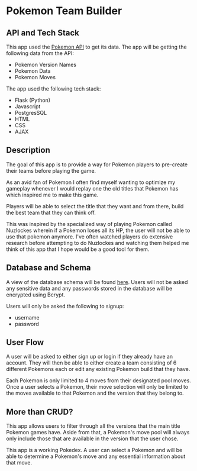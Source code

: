 # Pokemon Team Builder

## API and Tech Stack
This app used the [Pokemon API](https://pokeapi.co/) to get its data. The app will be getting the following data from the API:
- Pokemon Version Names
- Pokemon Data
- Pokemon Moves

The app used the following tech stack:
- Flask (Python)
- Javascript
- PostgresSQL
- HTML
- CSS
- AJAX
## Description
The goal of this app is to provide a way for Pokemon players to pre-create their teams before playing the game.

As an avid fan of Pokemon I often find myself wanting to optimize my gameplay whenever I would replay one the old titles that Pokemon has which inspired me to make this game. 

Players will be able to select the title that they want and from there, build the best team that they can think off.

This was inspired by the specialized way of playing Pokemon called Nuzlockes wherein if a Pokemon loses all its HP, the user will not be able to use that pokemon anymore. I've often watched players do extensive research before attempting to do Nuzlockes and watching them helped me think of this app that I hope would be a good tool for them.

## Database and Schema
A view of the database schema will be found [here](https://dbdiagram.io/d/634511c1f0018a1c5fd80325). Users will not be asked any sensitive data and any passwords stored in the database will be encrypted using Bcrypt.

Users will only be asked the following to signup:
- username
- password

## User Flow
A user will be asked to either sign up or login if they already have an account. They will then be able to either create a team consisting of 6 different Pokemons each or edit any existing Pokemon build that they have.

Each Pokemon is only limited to 4 moves from their designated pool moves. Once a user selects a Pokemon, their move selection will only be limited to the moves available to that Pokemon and the version that they belong to.

## More than CRUD?
This app allows users to filter through all the versions that the main title Pokemon games have. Aside from that, a Pokemon's move pool will always only include those that are available in the version that the user chose.

This app is a working Pokedex. A user can select a Pokemon and will be able to determine a Pokemon's move and any essential information about that move.